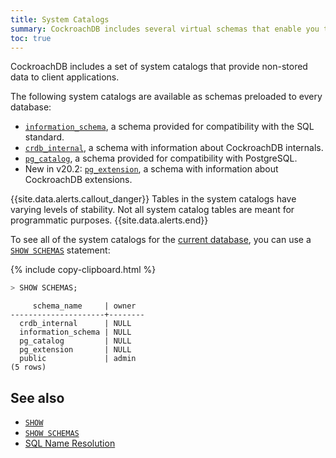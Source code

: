 ```yaml
---
title: System Catalogs
summary: CockroachDB includes several virtual schemas that enable you to interface with CockroachDB.
toc: true
---
```


CockroachDB includes a set of system catalogs that provide non-stored data to client applications.

The following system catalogs are available as schemas preloaded to every database:

- [`information_schema`](information-schema.html), a schema provided for compatibility with the SQL standard.
- [`crdb_internal`](crdb-internal.html), a schema with information about CockroachDB internals.
- [`pg_catalog`](pg-catalog.html),  a schema provided for compatibility with PostgreSQL.
- <span class="[version](cluster-settings.html#setting-version)-tag">New in v20.2</span>: [`pg_extension`](pg-extension.html), a schema with information about CockroachDB extensions.

{{site.data.alerts.callout_danger}}
Tables in the system catalogs have varying levels of stability. Not all system catalog tables are meant for programmatic purposes.
{{site.data.alerts.end}}

To see all of the system catalogs for the [current database](sql-name-resolution.html#current-database), you can use a [`SHOW SCHEMAS`](show-schemas.html) statement:

{% include copy-clipboard.html %}
~~~ sql
> SHOW SCHEMAS;
~~~

~~~
     schema_name     | owner
---------------------+--------
  crdb_internal      | NULL
  information_schema | NULL
  pg_catalog         | NULL
  pg_extension       | NULL
  public             | admin
(5 rows)
~~~

## See also

- [`SHOW`](show-vars.html)
- [`SHOW SCHEMAS`](show-schemas.html)
- [SQL Name Resolution](sql-name-resolution.html)
